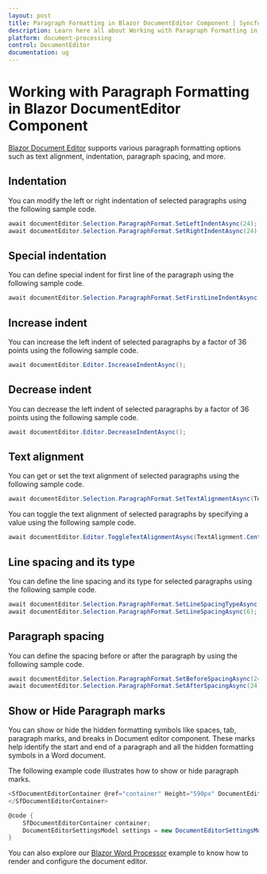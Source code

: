 ```yaml
---
layout: post
title: Paragraph Formatting in Blazor DocumentEditor Component | Syncfusion
description: Learn here all about Working with Paragraph Formatting in Syncfusion Blazor DocumentEditor component and more.
platform: document-processing
control: DocumentEditor
documentation: ug
---
```


# Working with Paragraph Formatting in Blazor DocumentEditor Component

[Blazor Document Editor](https://www.syncfusion.com/blazor-components/blazor-word-processor) supports various paragraph formatting options such as text alignment, indentation, paragraph spacing, and more.

## Indentation

You can modify the left or right indentation of selected paragraphs using the following sample code.

```csharp
await documentEditor.Selection.ParagraphFormat.SetLeftIndentAsync(24);
await documentEditor.Selection.ParagraphFormat.SetRightIndentAsync(24);
```

## Special indentation

You can define special indent for first line of the paragraph using the following sample code.

```csharp
await documentEditor.Selection.ParagraphFormat.SetFirstLineIndentAsync(24);
```

## Increase indent

You can increase the left indent of selected paragraphs by a factor of 36 points using the following sample code.

```csharp
await documentEditor.Editor.IncreaseIndentAsync();
```

## Decrease indent

You can decrease the left indent of selected paragraphs by a factor of 36 points using the following sample code.

```csharp
await documentEditor.Editor.DecreaseIndentAsync();
```

## Text alignment

You can get or set the text alignment of selected paragraphs using the following sample code.

```csharp
await documentEditor.Selection.ParagraphFormat.SetTextAlignmentAsync(TextAlignment.Center);
```

You can toggle the text alignment of selected paragraphs by specifying a value using the following sample code.

```csharp
await documentEditor.Editor.ToggleTextAlignmentAsync(TextAlignment.Center);
```

## Line spacing and its type

You can define the line spacing and its type for selected paragraphs using the following sample code.

```csharp
await documentEditor.Selection.ParagraphFormat.SetLineSpacingTypeAsync(LineSpacingType.AtLeast);
await documentEditor.Selection.ParagraphFormat.SetLineSpacingAsync(6);
```

## Paragraph spacing

You can define the spacing before or after the paragraph by using the following sample code.

```csharp
await documentEditor.Selection.ParagraphFormat.SetBeforeSpacingAsync(24);
await documentEditor.Selection.ParagraphFormat.SetAfterSpacingAsync(24);
```

## Show or Hide Paragraph marks

You can show or hide the hidden formatting symbols like spaces, tab, paragraph marks, and breaks in Document editor component. These marks help identify the start and end of a paragraph and all the hidden formatting symbols in a Word document.

The following example code illustrates how to show or hide paragraph marks.

```csharp
<SfDocumentEditorContainer @ref="container" Height="590px" DocumentEditorSettings="settings">
</SfDocumentEditorContainer>

@code {
    SfDocumentEditorContainer container;
    DocumentEditorSettingsModel settings = new DocumentEditorSettingsModel() { ShowHiddenMarks = true };
}
```

You can also explore our [Blazor Word Processor](https://document.syncfusion.com/demos/docx-editor/blazor-server/document-editor/default-functionalities) example to know how to render and configure the document editor.
